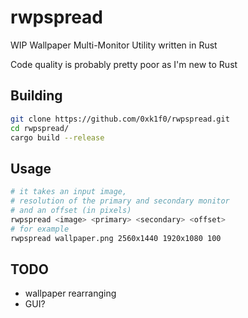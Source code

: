 # rwpspread

WIP Wallpaper Multi-Monitor Utility written in Rust

Code quality is probably pretty poor as I'm new to Rust

## Building

```bash
git clone https://github.com/0xk1f0/rwpspread.git
cd rwpspread/
cargo build --release
```

## Usage

```bash
# it takes an input image,
# resolution of the primary and secondary monitor 
# and an offset (in pixels)
rwpspread <image> <primary> <secondary> <offset>
# for example
rwpspread wallpaper.png 2560x1440 1920x1080 100
```

## TODO

- wallpaper rearranging
- GUI?

